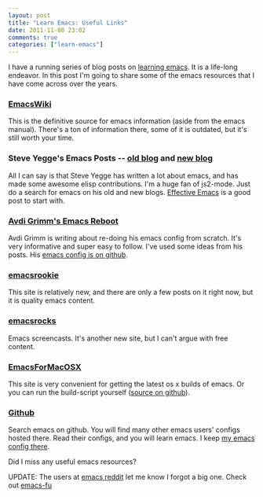 ```yaml
---
layout: post
title: "Learn Emacs: Useful Links"
date: 2011-11-08 23:02
comments: true
categories: ["learn-emacs"]
---
```


I have a running series of blog posts on
[learning emacs](/blog/categories/learn-emacs/).  It is a life-long
endeavor.  In this post I'm going to share some of the emacs resources
that I have come across over the years.

### [EmacsWiki](http://www.emacswiki.org/)
This is the definitive source for emacs information (aside from the emacs manual).  There's a ton of information there, some of it is outdated, but it's still worth your time.

### Steve Yegge's Emacs Posts -- [old blog](https://sites.google.com/site/steveyegge2/blog-rants) and [new blog](http://steve-yegge.blogspot.com/search?q=emacs)
All I can say is that Steve Yegge has written a lot about emacs, and has made some awesome elisp contributions.  I'm a huge fan of js2-mode.  Just do a search for emacs on his old and new blogs. [Effective Emacs](https://sites.google.com/site/steveyegge2/effective-emacs)
is a good post to start with.

### [Avdi Grimm's Emacs Reboot](http://avdi.org/devblog/category/emacs-reboot/)
Avdi Grimm is writing about re-doing his emacs config from scratch.
It's very informative and super easy to follow.  I've used some ideas
from his posts.  His [emacs config is on github](https://github.com/avdi/.emacs24.d).

### [emacsrookie](http://emacsrookie.com/)
This site is relatively new, and there are only a few posts on it
right now, but it is quality emacs content.

### [emacsrocks](http://emacsrocks.com/)
Emacs screencasts.  It's another new site, but I can't argue with free content.

### [EmacsForMacOSX](http://emacsformacosx.com/)
This site is very convenient for getting the latest os x builds of
emacs.  Or you can run the build-script yourself
([source on github](https://github.com/caldwell/build-emacs)).

### [Github](https://github.com/search?&q=emacs&type=Everything&repo=&langOverride=&start_value=1)
Search emacs on github.  You will find many other emacs users' configs
hosted there.  Read their configs, and you will learn emacs.  I keep
[my emacs config there](https://github.com/rawsyntax/emacs.d).

Did I miss any useful emacs resources?

UPDATE:  The users at [emacs reddit](http://reddit.com/r/emacs/) let
me know I forgot a big one.  Check out [emacs-fu](http://emacs-fu.blogspot.com)
